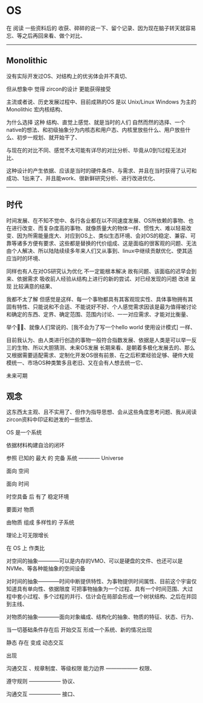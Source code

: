 # OS

在 阅读 一些资料后的 收获、碎碎的说一下、留个记录、因为现在脑子转天就容易忘、等之后再回来看、做个对比、

-----------------------------------------------
## Monolithic 

没有实际开发过OS、对结构上的优劣体会并不真切、

但从想象中 觉得 zircon的设计 更能获得接受

主流或者说、历史发展过程中、目前成熟的OS 是以 Unix/Linux Windows 为主的 Monolithic 宏内核结构、

为什么选择 这种 结构、直觉上感觉、就是当时的人们 自然而然的选择、一个native的想法、和初级抽象分为内核态和用户态、内核里放些什么、用户放些什么、初步一规划、就开始干了、

与现在的对比不同、感觉不太可能有详尽的对比分析、毕竟从0到1过程无法对比、

这种设计的产生依据、应该是当时的硬件条件、与需求、并且在当时获得了认可和成功、1出来了、并且能work、很新鲜研究分析、进行改进优化、

--------------------------------------------------
## 时代

时间发展、在不知不觉中、各行各业都在以不同速度发展、OS所依赖的事物、也在进行改变、而复杂度高的事物、就像质量大的物体一样、惯性大、难以轻易改变、因为所需能量庞大、对应到OS上、类似生态环境、会对OS的稳定、兼容、可靠等诸多方便有要求、这些都是替换的代价组成、这是面临的很客观的问题、无法由个人解决、所以陆陆续续多年来人们又从事到、linux中继续贡献优化、使其适应当时的环境、


同样也有人在对OS研究认为优化 不一定能根本解决 故有问题、该面临的迟早会到来、依据需求 吸收前人经验从结构上进行的新的尝试、对已经发现的问题 改进 呈现 比较满意的结果、


我都不太了解 但感觉是这样、每一个事物都具有其客观现实性、具体事物拥有其固有特性、只能说和不合适、不能说好不好、个人感觉需求因该是最为值得被讨论和确定的东西、定界、确定范围、范围内讨论、一一对应需求、才能对比衡量、

举个🌰🤏、就像人们常说的、[我不会为了写一个hello world 使用设计模式] 一样、

目前我认为、由人类进行创造的事物一般符合指数发展、依据是人类是可以举一反三的生物、所以大胆猜测、未来OS发展 长期来看、是朝着多极化发展去的、那么又根据需要适配需求、定制化开发OS很有前景、在之后积累经验足够、硬件大规模统一、市场OS种类繁多且老旧、又在会有人想去统一它、

未来可期

## 观念

这东西太主观、且不实用了、但作为指导思想、会从这些角度思考问题、我从阅读zircon资料中印证和迸发的一些想法、

OS 是一个系统 

依据材料构建自洽的闭环

参照 已知的 最大 的 完备 系统 ———— Universe 


面向 空间 

面向 时间 

时空具备 后 有了 稳定环境 

要面对 物质 

由物质 组成 多样性的 子系统

理论上可无限增长

在 OS 上 作类比 

对空间的抽象————可以是内存的VMO、可以是硬盘的文件、也还可以是NVMe、等各种能抽象的空间设备

对时间的抽象————时间中断提供特性、为事物提供时间属性、目前这个宇宙仅知道具有单向性、依据限度 可把事物抽象为一个过程、具有一个时间范围、大过程中套小过程、多个过程的并行、估计会在局部会形成一个树状结构、之后在并回到主线、


对物质的抽象————面向对象编成、结构化的抽象、物质的特征、状态、行为、

当一切基础条件存在后 开始交互 形成一个系统、新的情况出现

静态 存在 变成 动态交互

出现 

沟通交互 、规章制度、等级权限
能力边界 —————— 权限、

遵守规则 —————— 协议、

沟通交互 —————— 接口、 
